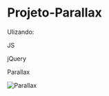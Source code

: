 # Projeto-Parallax

Ulizando:

JS

jQuery

Parallax

![Parallax](https://user-images.githubusercontent.com/82901722/139522677-e7319426-157c-43bd-b7af-883bc811502f.gif)



